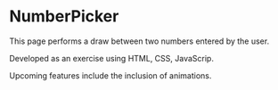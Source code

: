 # NumberPicker

This page performs a draw between two numbers entered by the user.

Developed as an exercise using HTML, CSS, JavaScrip.

Upcoming features include the inclusion of animations.
